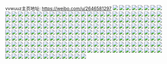 vvwuuz主页地址: https://weibo.com/u/2646581297 
![](https://wx4.sinaimg.cn/mw2000/9dbfa031gy1h96n3ns3daj21sc2dsx6q.jpg) 
![](https://wx4.sinaimg.cn/mw2000/9dbfa031gy1h8e1goag6zj22c03401kz.jpg) 
![](https://wx4.sinaimg.cn/mw2000/9dbfa031gy1h8dzecfepaj22c03401kz.jpg) 
![](https://wx4.sinaimg.cn/mw2000/9dbfa031gy1h8dzei4hmbj22c03407wj.jpg) 
![](https://wx4.sinaimg.cn/mw2000/9dbfa031gy1h880bclnv1j21sc2dsqv5.jpg) 
![](https://wx4.sinaimg.cn/mw2000/9dbfa031gy1h880abu0n9j21x42k6npd.jpg) 
![](https://wx4.sinaimg.cn/mw2000/9dbfa031gy1h880byj8uuj225l2vj7wi.jpg) 
![](https://wx4.sinaimg.cn/mw2000/9dbfa031ly1h7b0ux6sxgj22c0340qmh.jpg) 
![](https://wx4.sinaimg.cn/mw2000/9dbfa031ly1h7b0uzus5ej22c0340aon.jpg) 
![](https://wx4.sinaimg.cn/mw2000/9dbfa031ly1h651w9a5ptj22c03407wj.jpg) 
![](https://wx4.sinaimg.cn/mw2000/9dbfa031ly1h651w4kkthj22c0340q9k.jpg) 
![](https://wx4.sinaimg.cn/mw2000/9dbfa031ly1h651w7k7rlj22c0340x6q.jpg) 
![](https://wx4.sinaimg.cn/mw2000/9dbfa031gy1h501yxsjwqj223p2o5x6p.jpg) 
![](https://wx4.sinaimg.cn/mw2000/9dbfa031gy1h4o7eg997uj20wi17cqen.jpg) 
![](https://wx4.sinaimg.cn/mw2000/9dbfa031gy1h4o7efeb8rj20wi17c4d9.jpg) 
![](https://wx4.sinaimg.cn/mw2000/9dbfa031gy1h4o7eh33rkj20wi17cgx5.jpg) 
![](https://wx4.sinaimg.cn/mw2000/9dbfa031gy1h4bg9is0egj21mc2y31ju.jpg) 
![](https://wx4.sinaimg.cn/mw2000/9dbfa031gy1h4bg9hxryyj21mu2ye7wh.jpg) 
![](https://wx4.sinaimg.cn/mw2000/9dbfa031gy1h4bg9avrdcj21qy340hdt.jpg) 
![](https://wx4.sinaimg.cn/mw2000/9dbfa031gy1h4bg9fu3p9j21qy340b29.jpg) 
![](https://wx4.sinaimg.cn/mw2000/9dbfa031gy1h4bg9gve3fj21o62uj7wh.jpg) 
![](https://wx4.sinaimg.cn/mw2000/9dbfa031gy1h4bg9dqrr8j21qy340b29.jpg) 
![](https://wx4.sinaimg.cn/mw2000/9dbfa031gy1h4bg9c469bj21pm3404qp.jpg) 
![](https://wx4.sinaimg.cn/mw2000/9dbfa031gy1h4bg9983kkj21qi2yyu0x.jpg) 
![](https://wx4.sinaimg.cn/mw2000/9dbfa031gy1h4bg9l0r9yj21qy340hdt.jpg) 
![](https://wx4.sinaimg.cn/mw2000/9dbfa031gy1h3yl8icq7dj21xn2knk9l.jpg) 
![](https://wx4.sinaimg.cn/mw2000/9dbfa031gy1h3yl8hmrc5j22c0340hdt.jpg) 
![](https://wx4.sinaimg.cn/mw2000/9dbfa031gy1h3yl8j5lp2j20p30xldln.jpg) 
![](https://wx4.sinaimg.cn/mw2000/9dbfa031ly1h3qch8ysr7j21o0280qv5.jpg) 
![](https://wx4.sinaimg.cn/mw2000/9dbfa031ly1h3qch9ozeuj21m325ge81.jpg) 
![](https://wx4.sinaimg.cn/mw2000/9dbfa031ly1h3qchapuxhj21kw16kqob.jpg) 
![](https://wx4.sinaimg.cn/mw2000/9dbfa031ly1h3qchb60xqj21331fo155.jpg) 
![](https://wx4.sinaimg.cn/mw2000/9dbfa031ly1h3qchab89ej216s1kwh42.jpg) 
![](https://wx4.sinaimg.cn/mw2000/9dbfa031ly1h3qf8zcqwyj22c0340kjm.jpg) 
![](https://wx4.sinaimg.cn/mw2000/9dbfa031ly1h3qf8ya4qbj22c033y4qr.jpg) 
![](https://wx4.sinaimg.cn/mw2000/9dbfa031ly1h3qe8emayaj228w316hdt.jpg) 
![](https://wx4.sinaimg.cn/mw2000/9dbfa031ly1h3qc4bthuzj22c033zkjl.jpg) 
![](https://wx4.sinaimg.cn/mw2000/9dbfa031gy1h3ic0dx54lj21mv27z7wh.jpg) 
![](https://wx4.sinaimg.cn/mw2000/9dbfa031gy1h3ic0eoqnlj21mm280tyd.jpg) 
![](https://wx4.sinaimg.cn/mw2000/9dbfa031gy1h3cscbu0ftj22462zm1kx.jpg) 
![](https://wx4.sinaimg.cn/mw2000/9dbfa031gy1h3csccu5fuj22492uf4qp.jpg) 
![](https://wx4.sinaimg.cn/mw2000/9dbfa031gy1h3cscdsz55j21o0280e81.jpg) 
![](https://wx4.sinaimg.cn/mw2000/9dbfa031gy1h373kw1550j21o02801g8.jpg) 
![](https://wx4.sinaimg.cn/mw2000/9dbfa031gy1h373kxj9bpj21o02804qp.jpg) 
![](https://wx4.sinaimg.cn/mw2000/9dbfa031gy1h373kzkk6rj21o02804qp.jpg) 
![](https://wx4.sinaimg.cn/mw2000/9dbfa031gy1h373kybo47j21o02804qp.jpg) 
![](https://wx4.sinaimg.cn/mw2000/9dbfa031gy1h373kwpaw1j21o0280e5w.jpg) 
![](https://wx4.sinaimg.cn/mw2000/9dbfa031gy1h373kvh8nuj21o0280nkx.jpg) 
![](https://wx4.sinaimg.cn/mw2000/9dbfa031gy1h373l09l88j21me229nk3.jpg) 
![](https://wx4.sinaimg.cn/mw2000/9dbfa031gy1h373l1368bj21o02804qp.jpg) 
![](https://wx4.sinaimg.cn/mw2000/9dbfa031gy1h373l2h6i1j21o02801hr.jpg) 
![](https://wx4.sinaimg.cn/mw2000/9dbfa031gy1h2v5ae6fwsj220y2p94qi.jpg) 
![](https://wx4.sinaimg.cn/mw2000/9dbfa031gy1h2v5abxj5uj223d2shnpd.jpg) 
![](https://wx4.sinaimg.cn/mw2000/9dbfa031gy1h2v59z3s49j22c03404qq.jpg) 
![](https://wx4.sinaimg.cn/mw2000/9dbfa031gy1h2v5aj3m63j22c03404qq.jpg) 
![](https://wx4.sinaimg.cn/mw2000/9dbfa031gy1h2v5a5vzj2j22c03404qq.jpg) 
![](https://wx4.sinaimg.cn/mw2000/9dbfa031gy1h2v5ap988dj22c0340b2a.jpg) 
![](https://wx4.sinaimg.cn/mw2000/9dbfa031ly1h2sq5t0bv9j20u0140jyx.jpg) 
![](https://wx4.sinaimg.cn/mw2000/9dbfa031ly1h2sq5tyejbj20u0157qak.jpg) 
![](https://wx4.sinaimg.cn/mw2000/9dbfa031ly1h2sq5ujqxij20u0140wlv.jpg) 
![](https://wx4.sinaimg.cn/mw2000/9dbfa031ly1h2sq5uwtlyj20u013p7bj.jpg) 
![](https://wx4.sinaimg.cn/mw2000/9dbfa031ly1h2sq5sh7ucj20u0140gsn.jpg) 
![](https://wx4.sinaimg.cn/mw2000/9dbfa031ly1h2refs1n3vj20u0124jxb.jpg) 
![](https://wx4.sinaimg.cn/mw2000/9dbfa031ly1h2refseli7j20u014i7ae.jpg) 
![](https://wx4.sinaimg.cn/mw2000/9dbfa031ly1h2nmv1e0xsj22bt317x6q.jpg) 
![](https://wx4.sinaimg.cn/mw2000/9dbfa031ly1h2nmv2u6asj22c0340e82.jpg) 
![](https://wx4.sinaimg.cn/mw2000/9dbfa031ly1h2nmv4dg57j22c0340hdu.jpg) 
![](https://wx4.sinaimg.cn/mw2000/9dbfa031ly1h2ndu047jkj22c0340qv6.jpg) 
![](https://wx4.sinaimg.cn/mw2000/9dbfa031ly1h2nduhihshj22c03404qr.jpg) 
![](https://wx4.sinaimg.cn/mw2000/9dbfa031ly1h2ndx5svxuj22c03407wi.jpg) 
![](https://wx4.sinaimg.cn/mw2000/9dbfa031ly1h2ndx7fesdj22c0340nmu.jpg) 
![](https://wx4.sinaimg.cn/mw2000/9dbfa031ly1h2ndu9ltitj22c03401ky.jpg) 
![](https://wx4.sinaimg.cn/mw2000/9dbfa031ly1h2ndu5tvuwj22c034uqv6.jpg) 
![](https://wx4.sinaimg.cn/mw2000/9dbfa031ly1h2ndtu1szfj22c03401kz.jpg) 
![](https://wx4.sinaimg.cn/mw2000/9dbfa031ly1h2ndul7gk0j22c03404qr.jpg) 
![](https://wx4.sinaimg.cn/mw2000/9dbfa031ly1h2ndud7zlvj221q2qqqv5.jpg) 
![](https://wx4.sinaimg.cn/mw2000/9dbfa031ly1h2fzciv2ftj22c0340u0z.jpg) 
![](https://wx4.sinaimg.cn/mw2000/9dbfa031ly1h2fzcdjarkj22c034u7wk.jpg) 
![](https://wx4.sinaimg.cn/mw2000/9dbfa031ly1h2fzch5uxej22c034akjo.jpg) 
![](https://wx4.sinaimg.cn/mw2000/9dbfa031ly1h2fzcf3qclj22c034ykjo.jpg) 
![](https://wx4.sinaimg.cn/mw2000/9dbfa031ly1h2fzckbm56j22c03401l0.jpg) 
![](https://wx4.sinaimg.cn/mw2000/9dbfa031ly1h2f5ewczeaj22c03404qr.jpg) 
![](https://wx4.sinaimg.cn/mw2000/9dbfa031ly1h2f5f1x4vuj22c0340b2a.jpg) 
![](https://wx4.sinaimg.cn/mw2000/9dbfa031ly1h2f5fzrp6hj22c0340npg.jpg) 
![](https://wx4.sinaimg.cn/mw2000/9dbfa031ly1h2f5guaxasj22c0340kjo.jpg) 
![](https://wx4.sinaimg.cn/mw2000/9dbfa031ly1h2f5ibtfgbj22c0340e81.jpg) 
![](https://wx4.sinaimg.cn/mw2000/9dbfa031ly1h2f5ha5stwj22c0382e83.jpg) 
![](https://wx4.sinaimg.cn/mw2000/9dbfa031ly1h2f5ere2dcj22c0340b2b.jpg) 
![](https://wx4.sinaimg.cn/mw2000/9dbfa031ly1h2f5hqr2xej22c03404qs.jpg) 
![](https://wx4.sinaimg.cn/mw2000/9dbfa031ly1h2f5i2qp15j22c03404qs.jpg) 
![](https://wx4.sinaimg.cn/mw2000/9dbfa031ly1h2amdfv9f5j22c033zb29.jpg) 
![](https://wx4.sinaimg.cn/mw2000/9dbfa031ly1h2amdcswtkj22bz340tv3.jpg) 
![](https://wx4.sinaimg.cn/mw2000/9dbfa031ly1h2amdgoexrj22c03404os.jpg) 
![](https://wx4.sinaimg.cn/mw2000/9dbfa031ly1h2amd8vhb5j22bz340qv8.jpg) 
![](https://wx4.sinaimg.cn/mw2000/9dbfa031ly1h2amczgww2j22c0340kjn.jpg) 
![](https://wx4.sinaimg.cn/mw2000/9dbfa031ly1h2amdf0gsgj22bz3401l0.jpg) 
![](https://wx4.sinaimg.cn/mw2000/9dbfa031ly1h28494g4nuj22c0340kjm.jpg) 
![](https://wx4.sinaimg.cn/mw2000/9dbfa031ly1h282g39ybwj22c0340b2c.jpg) 
![](https://wx4.sinaimg.cn/mw2000/9dbfa031ly1h282g6gb2zj22c0340x6r.jpg) 
![](https://wx4.sinaimg.cn/mw2000/9dbfa031ly1h282gar9s0j22c0340b2c.jpg) 
![](https://wx4.sinaimg.cn/mw2000/9dbfa031ly1h282gpeed6j22c03404qq.jpg) 
![](https://wx4.sinaimg.cn/mw2000/9dbfa031ly1h21e6owtejj229u33zu0y.jpg) 
![](https://wx4.sinaimg.cn/mw2000/9dbfa031ly1h21e6nj9lij22c0340u0y.jpg) 
![](https://wx4.sinaimg.cn/mw2000/9dbfa031ly1h1h85i54zmj20u014udlr.jpg) 
![](https://wx4.sinaimg.cn/mw2000/9dbfa031ly1h1h85ipa5dj214n0u0tf0.jpg) 
![](https://wx4.sinaimg.cn/mw2000/9dbfa031ly1h1h85htvs0j20u0130n2r.jpg) 
![](https://wx4.sinaimg.cn/mw2000/9dbfa031ly1h1fgacs3j8j20tu13un1q.jpg) 
![](https://wx4.sinaimg.cn/mw2000/9dbfa031ly1h1fgace2o9j20u0140n15.jpg) 
![](https://wx4.sinaimg.cn/mw2000/9dbfa031ly1h1fgadzr4jj20u0140n34.jpg) 
![](https://wx4.sinaimg.cn/mw2000/9dbfa031ly1h1fgaebs95j20u0140wko.jpg) 
![](https://wx4.sinaimg.cn/mw2000/9dbfa031ly1h1fgaelb4pj20u014044o.jpg) 
![](https://wx4.sinaimg.cn/mw2000/9dbfa031ly1h1fgaey9nij20u0140jxy.jpg) 
![](https://wx4.sinaimg.cn/mw2000/9dbfa031ly1h1fgaf9tsij20u0140n31.jpg) 
![](https://wx4.sinaimg.cn/mw2000/9dbfa031ly1h1fgafqjebj20u0140grt.jpg) 
![](https://wx4.sinaimg.cn/mw2000/9dbfa031ly1h1fgbby1tdj20u0140wn0.jpg) 
![](https://wx4.sinaimg.cn/mw2000/9dbfa031ly1h1c4hqhkmfj20u0140do4.jpg) 
![](https://wx4.sinaimg.cn/mw2000/9dbfa031ly1h17jp47rzaj20u0140afw.jpg) 
![](https://wx4.sinaimg.cn/mw2000/9dbfa031ly1h17jp5aybej20u0140gtg.jpg) 
![](https://wx4.sinaimg.cn/mw2000/9dbfa031ly1h17jp78m7cj20u0140jz4.jpg) 
![](https://wx4.sinaimg.cn/mw2000/9dbfa031ly1h17jp5utscj20u0140tg4.jpg) 
![](https://wx4.sinaimg.cn/mw2000/9dbfa031ly1h17jp6u8e7j20u0140n4z.jpg) 
![](https://wx4.sinaimg.cn/mw2000/9dbfa031ly1h17jp3qj0vj20u013z46a.jpg) 
![](https://wx4.sinaimg.cn/mw2000/9dbfa031ly1h17jkrayf5j21400u0alg.jpg) 
![](https://wx4.sinaimg.cn/mw2000/9dbfa031ly1h17jkqjnlxj20u014013u.jpg) 
![](https://wx4.sinaimg.cn/mw2000/9dbfa031ly1h17jkq32p2j20u013zds4.jpg) 
![](https://wx4.sinaimg.cn/mw2000/9dbfa031ly1h17jksgmjoj20u0140wqb.jpg) 
![](https://wx4.sinaimg.cn/mw2000/9dbfa031ly1h17jkrppn2j20u0140k4l.jpg) 
![](https://wx4.sinaimg.cn/mw2000/9dbfa031ly1h17jkp6xl8j20u013zna6.jpg) 
![](https://wx4.sinaimg.cn/mw2000/9dbfa031ly1h17jktc001j20u0140k0l.jpg) 
![](https://wx4.sinaimg.cn/mw2000/9dbfa031ly1h17jksxg6mj20u0140tk0.jpg) 
![](https://wx4.sinaimg.cn/mw2000/9dbfa031ly1h17jktqe5pj20u014013y.jpg) 
![](https://wx4.sinaimg.cn/mw2000/9dbfa031ly1h0tkl6rpwzj20u014047a.jpg) 
![](https://wx4.sinaimg.cn/mw2000/9dbfa031ly1h0gxhcyk2xj22c0340hdv.jpg) 
![](https://wx4.sinaimg.cn/mw2000/9dbfa031ly1h0gxhb4l25j22b62znhdv.jpg) 
![](https://wx4.sinaimg.cn/mw2000/9dbfa031ly1h0gxhen61vj22c0340npf.jpg) 
![](https://wx4.sinaimg.cn/mw2000/9dbfa031ly1h0gxhg7xjmj22802yo7wj.jpg) 
![](https://wx4.sinaimg.cn/mw2000/9dbfa031ly1h0gxho2xawj22802yoe83.jpg) 
![](https://wx4.sinaimg.cn/mw2000/9dbfa031ly1h0gxhiam1pj22c0340x6r.jpg) 
![](https://wx4.sinaimg.cn/mw2000/9dbfa031ly1h0gxhkba2lj22c030kx6q.jpg) 
![](https://wx4.sinaimg.cn/mw2000/9dbfa031ly1h0gxhizwfdj22c032yb29.jpg) 
![](https://wx4.sinaimg.cn/mw2000/9dbfa031ly1h0gxhm0ophj22802xfhdv.jpg) 
![](https://wx4.sinaimg.cn/mw2000/9dbfa031ly1h0gxhplwzlj22c0340qv7.jpg) 
![](https://wx4.sinaimg.cn/mw2000/9dbfa031ly1h0gxhrhppbj220w20we81.jpg) 
![](https://wx4.sinaimg.cn/mw2000/9dbfa031ly1gzu856jiewj22c0340u0z.jpg) 
![](https://wx4.sinaimg.cn/mw2000/9dbfa031ly1gzu8598zw6j22c03407wk.jpg) 
![](https://wx4.sinaimg.cn/mw2000/9dbfa031ly1gzu857f8xlj22c0340qv5.jpg) 
![](https://wx4.sinaimg.cn/mw2000/9dbfa031ly1gzu85q2fykj227r2ybkjn.jpg) 
![](https://wx4.sinaimg.cn/mw2000/9dbfa031ly1gzu85ryt4yj22c0340qv7.jpg) 
![](https://wx4.sinaimg.cn/mw2000/9dbfa031ly1gzu85okk25j22c03407wk.jpg) 
![](https://wx4.sinaimg.cn/mw2000/9dbfa031ly1gywuujx8j8j20u01407fx.jpg) 
![](https://wx4.sinaimg.cn/mw2000/9dbfa031ly1gywuv7qt8pj23403404qt.jpg) 
![](https://wx4.sinaimg.cn/mw2000/9dbfa031ly1gywuvacjxkj233z322qv8.jpg) 
![](https://wx4.sinaimg.cn/mw2000/9dbfa031ly1gywuvg0cu0j20u00u2dp9.jpg) 
![](https://wx4.sinaimg.cn/mw2000/9dbfa031ly1gywuvgm6m9j20ty0y6qdj.jpg) 
![](https://wx4.sinaimg.cn/mw2000/9dbfa031ly1gy58s9s1iyj20xd1y77qg.jpg) 
![](https://wx4.sinaimg.cn/mw2000/9dbfa031ly1gxo1l4mchhj222o340hdt.jpg) 
![](https://wx4.sinaimg.cn/mw2000/9dbfa031ly1gxo1l57p3wj234022o4qp.jpg) 
![](https://wx4.sinaimg.cn/mw2000/9dbfa031ly1gxo1l67mpqj222o340kjl.jpg) 
![](https://wx4.sinaimg.cn/mw2000/9dbfa031ly1gxo1l353b2j222o2z37wh.jpg) 
![](https://wx4.sinaimg.cn/mw2000/9dbfa031ly1gxo1l6wit8j222o33rhdt.jpg) 
![](https://wx4.sinaimg.cn/mw2000/9dbfa031ly1gxo1l7kggcj222o3407wh.jpg) 
![](https://wx4.sinaimg.cn/mw2000/9dbfa031ly1gwbp2zigqlj22c033ykjm.jpg) 
![](https://wx4.sinaimg.cn/mw2000/9dbfa031ly1gwbp32lp9hj22c033zqv6.jpg) 
![](https://wx4.sinaimg.cn/mw2000/9dbfa031ly1gvrxj4x7whj227h34nb29.jpg) 
![](https://wx4.sinaimg.cn/mw2000/9dbfa031ly1gvrxk4d9q4j22c03524qr.jpg) 
![](https://wx4.sinaimg.cn/mw2000/9dbfa031ly1gvrxkjwt6zj225e2xjb2a.jpg) 
![](https://wx4.sinaimg.cn/mw2000/9dbfa031ly1gvrxkwdr55j22c035uhdv.jpg) 
![](https://wx4.sinaimg.cn/mw2000/9dbfa031ly1gvrxl4llp6j221b2vo1ky.jpg) 
![](https://wx4.sinaimg.cn/mw2000/9dbfa031ly1gvrxliddatj22c02vpqv6.jpg) 
![](https://wx4.sinaimg.cn/mw2000/9dbfa031ly1gvrxlr99vbj229i2uyu0x.jpg) 
![](https://wx4.sinaimg.cn/mw2000/9dbfa031ly1gvrxm0xidhj228g2z94qq.jpg) 
![](https://wx4.sinaimg.cn/mw2000/9dbfa031ly1gvrxmr9urij22c03527wj.jpg) 
![](https://wx4.sinaimg.cn/mw2000/002T6MH7ly1gv5fa489dzj616o1kw4qp02.jpg) 
![](https://wx4.sinaimg.cn/mw2000/002T6MH7ly1guyu14cvc8j62c03407wi02.jpg) 
![](https://wx4.sinaimg.cn/mw2000/002T6MH7ly1guyu0foxk9j62c0340e8202.jpg) 
![](https://wx4.sinaimg.cn/mw2000/002T6MH7ly1guujx7spcuj62c0340x6r02.jpg) 
![](https://wx4.sinaimg.cn/mw2000/002T6MH7ly1guujxe8z0qj62c035iqv702.jpg) 
![](https://wx4.sinaimg.cn/mw2000/002T6MH7ly1guujx4t564j629e30jhdu02.jpg) 
![](https://wx4.sinaimg.cn/mw2000/002T6MH7ly1guujxa2f4aj62c0340qv502.jpg) 
![](https://wx4.sinaimg.cn/mw2000/002T6MH7ly1guqo6ra52pj62c02y0npf02.jpg) 
![](https://wx4.sinaimg.cn/mw2000/002T6MH7ly1guqo6x92b3j63402c0npg02.jpg) 
![](https://wx4.sinaimg.cn/mw2000/9dbfa031ly1gugmlrewy6j22802yonpf.jpg) 
![](https://wx4.sinaimg.cn/mw2000/002T6MH7ly1gugmlsoczzj62802you0z02.jpg) 
![](https://wx4.sinaimg.cn/mw2000/002T6MH7ly1gugmlpulnaj62802yonpf02.jpg) 
![](https://wx4.sinaimg.cn/mw2000/002T6MH7ly1gugmlufo6gj62802yob2b02.jpg) 
![](https://wx4.sinaimg.cn/mw2000/9dbfa031ly1guaqspzbjmj22c033y1ky.jpg) 
![](https://wx4.sinaimg.cn/mw2000/002T6MH7ly1guaqsi50soj62c02ts1ky02.jpg) 
![](https://wx4.sinaimg.cn/mw2000/002T6MH7ly1gua2dvm0jlj628m2zi4qq02.jpg) 
![](https://wx4.sinaimg.cn/mw2000/002T6MH7ly1gua228aofej62c0340e8102.jpg) 
![](https://wx4.sinaimg.cn/mw2000/002T6MH7ly1gua2279dlpj62c0340e8102.jpg) 
![](https://wx4.sinaimg.cn/mw2000/9dbfa031ly1gu1pj7yzbvj22802yo1ky.jpg) 
![](https://wx4.sinaimg.cn/mw2000/9dbfa031ly1gu1pj9aahrj22c0340npf.jpg) 
![](https://wx4.sinaimg.cn/mw2000/9dbfa031ly1gu1pjbjeffj22c0340kjn.jpg) 
![](https://wx4.sinaimg.cn/mw2000/9dbfa031ly1gu1pjfxdwdj22c035ae83.jpg) 
![](https://wx4.sinaimg.cn/mw2000/9dbfa031ly1gu1pjd1mwgj22c036me83.jpg) 
![](https://wx4.sinaimg.cn/mw2000/9dbfa031ly1gu1pjeo0orj22c03524qs.jpg) 
